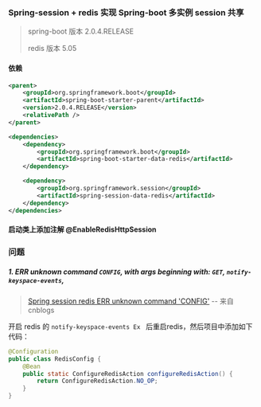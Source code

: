 ###  Spring-session + redis 实现 Spring-boot 多实例 session 共享

>spring-boot 版本 2.0.4.RELEASE
>
>redis 版本 5.05

#### 依赖

```xml
<parent>
    <groupId>org.springframework.boot</groupId>
    <artifactId>spring-boot-starter-parent</artifactId>
    <version>2.0.4.RELEASE</version>
    <relativePath />
</parent>

<dependencies>
    <dependency>
        <groupId>org.springframework.boot</groupId>
        <artifactId>spring-boot-starter-data-redis</artifactId>
    </dependency>

    <dependency>
        <groupId>org.springframework.session</groupId>
        <artifactId>spring-session-data-redis</artifactId>
    </dependency>
</dependencies>
```



#### 启动类上添加注解 @EnableRedisHttpSession

### 问题

##### 1. ERR unknown command `CONFIG`, with args beginning with: `GET`, `notify-keyspace-events`, 

> [Spring session redis ERR unknown command 'CONFIG'](https://www.cnblogs.com/coderzl/p/7512644.html) -- 来自 cnblogs

开启 redis 的 `notify-keyspace-events Ex ` 后重启redis，然后项目中添加如下代码：

```java
@Configuration
public class RedisConfig {
    @Bean
    public static ConfigureRedisAction configureRedisAction() {
        return ConfigureRedisAction.NO_OP;
    }
}
```



